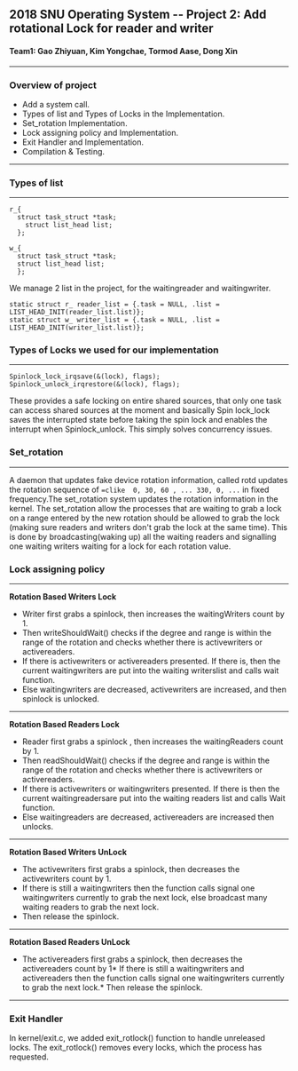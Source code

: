 ## 2018 SNU Operating System -- Project 2: Add rotational Lock for reader and writer

#### Team1: Gao Zhiyuan, Kim Yongchae, Tormod Aase, Dong Xin
---
### Overview of project
* Add a system call.
* Types of list and Types of Locks in the Implementation.
* Set_rotation Implementation.
* Lock assigning policy and Implementation.
* Exit Handler and Implementation.
* Compilation & Testing.
---
### Types of list
---
```=clikestruct 
r_{  
  struct task_struct *task;  
    struct list_head list;  
  };
```
```=clikestruct 
w_{  
  struct task_struct *task;  
  struct list_head list;  
  };
```
We manage 2 list in the project, for the waitingreader and waitingwriter.
```=clike  
static struct r_ reader_list = {.task = NULL, .list = LIST_HEAD_INIT(reader_list.list)};    
static struct w_ writer_list = {.task = NULL, .list = LIST_HEAD_INIT(writer_list.list)};
```
### Types of Locks we used for our implementation
---
```=clike
Spinlock_lock_irqsave(&(lock), flags);
Spinlock_unlock_irqrestore(&(lock), flags);
```
These provides a safe locking on entire shared sources, that only one task can access shared sources at the moment and basically Spin lock_lock saves the interrupted state before taking the spin lock and enables the interrupt when Spinlock_unlock. This simply solves concurrency issues.

### Set_rotation
---
A daemon that updates fake device rotation information, called rotd updates the rotation sequence of ```=clike  0, 30, 60 , ... 330, 0, ...``` in fixed frequency.The set_rotation system updates the rotation information in the kernel. The set_rotation allow the processes that are waiting to grab a lock on a range entered by the new rotation should be allowed to grab the lock (making sure readers and writers don't grab the lock at the same time). This is done by broadcasting(waking up) all the waiting readers and signalling one waiting writers waiting for a lock for each rotation value.

### Lock assigning policy
---
**Rotation Based Writers Lock**
* Writer first grabs a spinlock, then increases the waitingWriters count by 1.
* Then writeShouldWait() checks if the degree and range is within the range of the rotation and checks whether there is activewriters or activereaders.
* If there is activewriters or activereaders presented. If there is, then the current waitingwriters are put into the waiting writerslist and calls wait function.
* Else waitingwriters are decreased, activewriters are increased, and then spinlock is unlocked.
---
**Rotation Based Readers Lock**
* Reader first grabs a spinlock , then increases the waitingReaders count by 1.
* Then readShouldWait() checks if the degree and range is within the range of the rotation and checks whether there is activewriters or activereaders.
* If there is activewriters or waitingwriters presented. If there is then the current waitingreadersare put into the waiting readers list and calls Wait function.
* Else waitingreaders are decreased, activereaders are increased then unlocks.
---
**Rotation Based Writers UnLock**
* The activewriters first grabs a spinlock, then decreases the activewriters count by 1.
* If there is still a waitingwriters then the function calls signal one waitingwriters currently to grab the next lock, else broadcast many waiting readers to grab the next lock.
* Then release the spinlock.
---
**Rotation Based Readers UnLock**
* The activereaders first grabs a spinlock, then decreases the activereaders count by 1* If there is still a waitingwriters and activereaders then the function calls signal one waitingwriters currently to grab the next lock.* Then release the spinlock.
---
### Exit Handler
In kernel/exit.c, we added exit_rotlock() function to handle unreleased locks. The exit_rotlock() removes every locks, which the process has requested.
